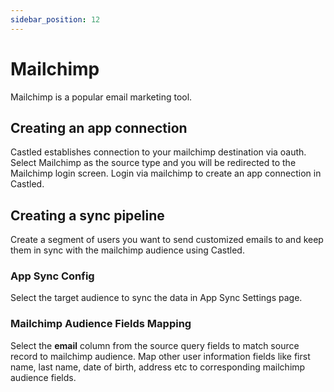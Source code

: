 ```yaml
---
sidebar_position: 12
---
```


# Mailchimp

Mailchimp is a popular email marketing tool.

## Creating an app connection

Castled establishes connection to your mailchimp destination via oauth. Select Mailchimp as the source type and you will be redirected to the Mailchimp login screen. Login via mailchimp to create an app connection in Castled. 

## Creating a sync pipeline

Create a segment of users you want to send customized emails to and keep them in sync with the mailchimp audience using Castled.

### App Sync Config

Select the target audience to sync the data in App Sync Settings page.

### Mailchimp Audience Fields Mapping

Select the **email** column from the source query fields to match source record to mailchimp audience. Map other user information fields like first name, last name, date of birth, address etc to corresponding mailchimp audience fields.

